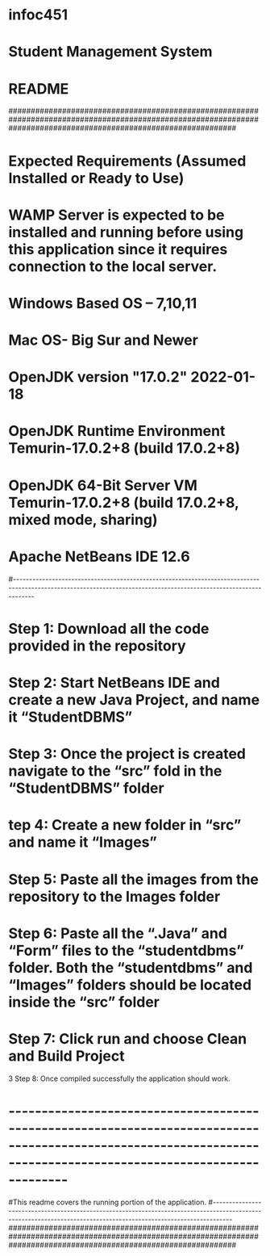 # infoc451
# Student Management System
# README
###################################################################################################################################################################
# Expected Requirements (Assumed Installed or Ready to Use)
# WAMP Server is expected to be installed and running before using this application since it requires connection to the local server.
# Windows Based OS – 7,10,11
# Mac OS- Big Sur and Newer
# OpenJDK version "17.0.2" 2022-01-18
# OpenJDK Runtime Environment Temurin-17.0.2+8 (build 17.0.2+8)
# OpenJDK 64-Bit Server VM Temurin-17.0.2+8 (build 17.0.2+8, mixed mode, sharing)
# Apache NetBeans IDE 12.6
#------------------------------------------------------------------------------------------------------------------------------------------------------------------
# Step 1: Download all the code provided in the repository
# Step 2: Start NetBeans IDE and create a new Java Project, and name it “StudentDBMS”
# Step 3: Once the project is created navigate to the “src” fold in the “StudentDBMS” folder 
# tep 4: Create a new folder in “src” and name it “Images”
# Step 5: Paste all the images from the repository to the Images folder
# Step 6: Paste all the “.Java” and “Form” files to the “studentdbms” folder. Both the “studentdbms” and “Images” folders should be located inside the “src” folder 
# Step 7: Click run and choose Clean and Build Project
3 Step 8: Once compiled successfully the application should work. 
# -----------------------------------------------------------------------------------------------------------------------------------------------------------------
#This readme covers the running portion of the application. 
#------------------------------------------------------------------------------------------------------------------------------------------------------------------
###################################################################################################################################################################
